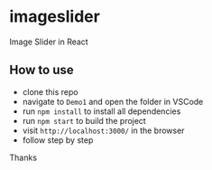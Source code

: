 # imageslider
Image Slider in React
## How to use

* clone this repo
* navigate to `Demo1` and open the folder in VSCode
* run `npm install` to install all dependencies
* run `npm start` to build the project
* visit `http://localhost:3000/` in the browser
* follow step by step

Thanks
